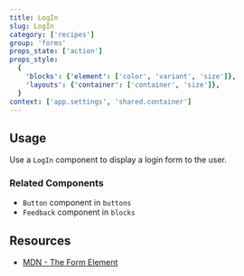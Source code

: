 ```yaml
---
title: LogIn
slug: LogIn
category: ['recipes']
group: 'forms'
props_state: ['action']
props_style:
  {
    'blocks': {'element': ['color', 'variant', 'size']},
    'layouts': {'container': ['container', 'size']},
  }
context: ['app.settings', 'shared.container']
---
```


## Usage

Use a `LogIn` component to display a login form to the user.

### Related Components

- `Button` component in `buttons`
- `Feedback` component in `blocks`

## Resources

- [MDN - The Form Element](https://developer.mozilla.org/en-US/docs/Web/HTML/Element/form)
